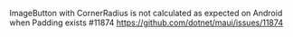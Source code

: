 ImageButton with CornerRadius is not calculated as expected on Android when Padding exists #11874
https://github.com/dotnet/maui/issues/11874
